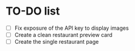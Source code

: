# TO-DO list
- [ ] Fix exposure of the API key to display images
- [ ] Create a clean restaurant preview card
- [ ] Create the single restaurant page